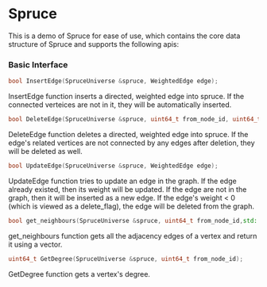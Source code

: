 # Spruce

This is a demo of Spruce for ease of use, which contains the core data structure of Spruce and supports the following apis:

### Basic Interface
```C++
bool InsertEdge(SpruceUniverse &spruce, WeightedEdge edge);
```
InsertEdge function inserts a directed, weighted edge into spruce. If the connected verteices are not in it, they will be automatically inserted.
```C++
bool DeleteEdge(SpruceUniverse &spruce, uint64_t from_node_id, uint64_t to_node_id);
```
DeleteEdge function deletes a directed, weighted edge into spruce. If the edge's related vertices are not connected by any edges after deletion, they will be deleted as well.
```C++
bool UpdateEdge(SpruceUniverse &spruce, WeightedEdge edge);
```
UpdateEdge function tries to update an edge in the graph. If the edge already existed, then its weight will be updated. If the edge are not in the graph, then it will be inserted as a new edge. If the edge's weight < 0 (which is viewed as a delete_flag), the edge will be deleted from the graph.
```C++
bool get_neighbours(SpruceUniverse &spruce, uint64_t from_node_id,std::vector<WeightedOutEdge> &neighbours);
```
get_neighbours function gets all the adjacency edges of a vertex and return it using a vector.
```C++
uint64_t GetDegree(SpruceUniverse &spruce, uint64_t from_node_id);
```
GetDegree function gets a vertex's degree.

                               
